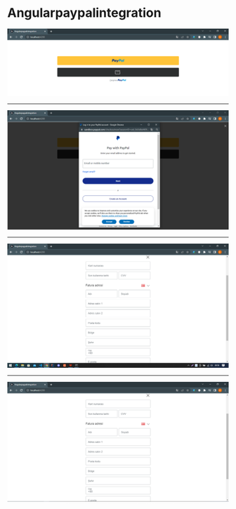 # Angularpaypalintegration

<img src="./src/assets/Screenshot_1.png" alt="1"/>

<hr/>
<img src="./src/assets/Screenshot_2.png" alt="2"/>

<hr/>
<img src="./src/assets/Screenshot_3.png" alt="3"/>
<hr/>
<img src="./src/assets/Screenshot_4.png" alt="4"/>

